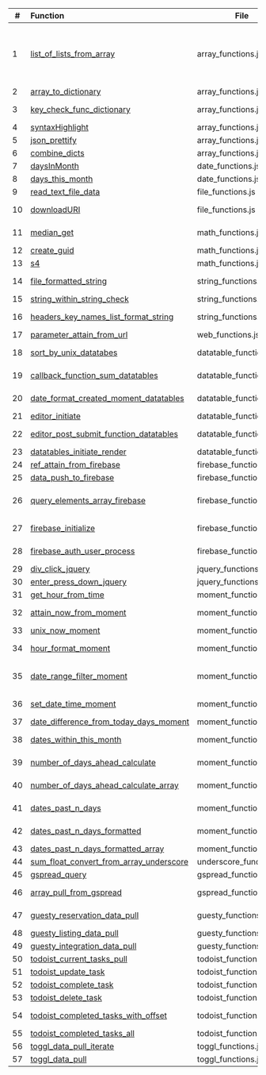 | # | Function | File | Definition |
|---|:----|---|-------------|
| 1 | [list_of_lists_from_array](http://cruzco.site44.com/streak.html) | array_functions.js |  turn an array  e.g. list of dictionaries into a list of lists because certain functions such as datatables takes an input of a list of lists|
| 2 | [array_to_dictionary](http://cruzco.site44.com/streak.html) | array_functions.js | convert array to dictionary|
| 3 | [key_check_func_dictionary](http://cruzco.site44.com/streak.html) | array_functions.js | check if key has a value and if not, add it a value|
| 4 | [syntaxHighlight](http://cruzco.site44.com/streak.html) | array_functions.js | highlights syntax|
| 5 | [json_prettify](http://cruzco.site44.com/streak.html) | array_functions.js |  prettifies the json or the list|
| 6 | [combine_dicts](http://cruzco.site44.com/streak.html) | array_functions.js | combines dictionaries|
| 7 | [daysInMonth ](http://cruzco.site44.com/streak.html) | date_functions.js | |
| 8 | [days_this_month](http://cruzco.site44.com/streak.html) | date_functions.js | |
| 9 | [read_text_file_data](http://cruzco.site44.com/streak.html) | file_functions.js | read directly from a text file|
| 10 | [downloadURI](http://cruzco.site44.com/streak.html) | file_functions.js | convert a downloadable data url into a download|
| 11 | [median_get](http://cruzco.site44.com/streak.html) | math_functions.js | get the median from list of numbers|
| 12 | [create_guid](http://cruzco.site44.com/streak.html) | math_functions.js | create g unique identifier|
| 13 | [s4](http://cruzco.site44.com/streak.html) | math_functions.js | nction create_guid() {|
| 14 | [file_formatted_string](http://cruzco.site44.com/streak.html) | string_functions.js | convert stirng to fromatted string |
| 15 | [string_within_string_check](http://cruzco.site44.com/streak.html) | string_functions.js | |
| 16 | [headers_key_names_list_format_string](http://cruzco.site44.com/streak.html) | string_functions.js | convert stirng to fromatted string |
| 17 | [parameter_attain_from_url](http://cruzco.site44.com/streak.html) | web_functions.js | get url parameter |
| 18 | [sort_by_unix_datatabes](http://cruzco.site44.com/streak.html) | datatable_functions.js | this should go at top of datatables|
| 19 | [callback_function_sum_datatables](http://cruzco.site44.com/streak.html) | datatable_functions.js | based on filter from table , update a funciton|
| 20 | [date_format_created_moment_datatables](http://cruzco.site44.com/streak.html) | datatable_functions.js | format the date as its created|
| 21 | [editor_initiate](http://cruzco.site44.com/streak.html) | datatable_functions.js | |
| 22 | [editor_post_submit_function_datatables](http://cruzco.site44.com/streak.html) | datatable_functions.js | process the response from the psot submit|
| 23 | [datatables_initiate_render](http://cruzco.site44.com/streak.html) | datatable_functions.js | |
| 24 | [ref_attain_from_firebase](http://cruzco.site44.com/streak.html) | firebase_functions.js | pull ref from firebase|
| 25 | [data_push_to_firebase](http://cruzco.site44.com/streak.html) | firebase_functions.js | push data to firebase|
| 26 | [query_elements_array_firebase](http://cruzco.site44.com/streak.html) | firebase_functions.js | query the contacts ref and run the process_func on the results|
| 27 | [firebase_initialize](http://cruzco.site44.com/streak.html) | firebase_functions.js |  initialize the firebase instance|
| 28 | [firebase_auth_user_process](http://cruzco.site44.com/streak.html) | firebase_functions.js | authenticate the user that has been authed|
| 29 | [div_click_jquery](http://cruzco.site44.com/streak.html) | jquery_functions.js | click on a button|
| 30 | [enter_press_down_jquery](http://cruzco.site44.com/streak.html) | jquery_functions.js | press enter when clicked|
| 31 | [get_hour_from_time](http://cruzco.site44.com/streak.html) | moment_functions.js | get hour from time|
| 32 | [attain_now_from_moment](http://cruzco.site44.com/streak.html) | moment_functions.js | get the current time from moment|
| 33 | [unix_now_moment](http://cruzco.site44.com/streak.html) | moment_functions.js | return unix now moment|
| 34 | [hour_format_moment](http://cruzco.site44.com/streak.html) | moment_functions.js | return hour-minute format using moment|
| 35 | [date_range_filter_moment](http://cruzco.site44.com/streak.html) | moment_functions.js | filter a certain date for current time range such as today, this month etc.|
| 36 | [set_date_time_moment](http://cruzco.site44.com/streak.html) | moment_functions.js | set the hour from a given day|
| 37 | [date_difference_from_today_days_moment](http://cruzco.site44.com/streak.html) | moment_functions.js | |
| 38 | [dates_within_this_month](http://cruzco.site44.com/streak.html) | moment_functions.js | dates that are within this month|
| 39 | [number_of_days_ahead_calculate](http://cruzco.site44.com/streak.html) | moment_functions.js | return a list of days in the future |
| 40 | [number_of_days_ahead_calculate_array](http://cruzco.site44.com/streak.html) | moment_functions.js | return a list of days in the future. This returns an array |
| 41 | [dates_past_n_days](http://cruzco.site44.com/streak.html) | moment_functions.js | return list of days in the past|
| 42 | [dates_past_n_days_formatted](http://cruzco.site44.com/streak.html) | moment_functions.js | return list of days in the past but strf formatted|
| 43 | [dates_past_n_days_formatted_array](http://cruzco.site44.com/streak.html) | moment_functions.js | |
| 44 | [sum_float_convert_from_array_underscore](http://cruzco.site44.com/streak.html) | underscore_functions.js |  get sum from array with key|
| 45 | [gspread_query](http://cruzco.site44.com/streak.html) | gspread_functions.js | query google spreadsheets|
| 46 | [array_pull_from_gspread](http://cruzco.site44.com/streak.html) | gspread_functions.js | query from gspread directly using api key|
| 47 | [guesty_reservation_data_pull](http://cruzco.site44.com/streak.html) | guesty_functions.js |  The below function pulls the data from the guesty|
| 48 | [guesty_listing_data_pull](http://cruzco.site44.com/streak.html) | guesty_functions.js | |
| 49 | [guesty_integration_data_pull](http://cruzco.site44.com/streak.html) | guesty_functions.js | |
| 50 | [todoist_current_tasks_pull](http://cruzco.site44.com/streak.html) | todoist_functions.js | get current tasks |
| 51 | [todoist_update_task](http://cruzco.site44.com/streak.html) | todoist_functions.js | update tasks|
| 52 | [todoist_complete_task](http://cruzco.site44.com/streak.html) | todoist_functions.js | completes todoist task|
| 53 | [todoist_delete_task](http://cruzco.site44.com/streak.html) | todoist_functions.js | deletes todoist task|
| 54 | [todoist_completed_tasks_with_offset](http://cruzco.site44.com/streak.html) | todoist_functions.js | child function of todoist_completed_tasks_all|
| 55 | [todoist_completed_tasks_all](http://cruzco.site44.com/streak.html) | todoist_functions.js | pulls all of todoist tasks |
| 56 | [toggl_data_pull_iterate](http://cruzco.site44.com/streak.html) | toggl_functions.js | |
| 57 | [toggl_data_pull](http://cruzco.site44.com/streak.html) | toggl_functions.js | |
